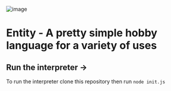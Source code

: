 ![image](https://user-images.githubusercontent.com/68202118/145693628-e266e625-9b1e-40a8-8a58-117e08328b40.png)


# Entity -  A pretty simple hobby language for a variety of uses

## Run the interpreter ->
To run the interpreter clone this repository then run `node init.js`
